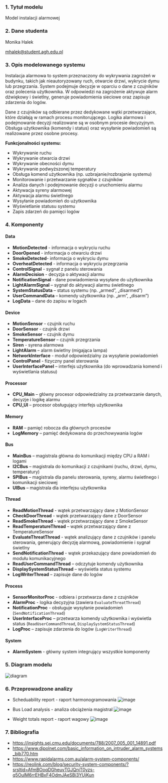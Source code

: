 ### 1. Tytuł modelu
Model instalacji alarmowej 

### 2. Dane studenta
Monika Halek

mhalek@student.agh.edu.pl

### 3. Opis modelowanego systemu
Instalacja alarmowa to system przeznaczony do wykrywania zagrożeń w budynku, takich jak nieautoryzowany ruch, otwarcie drzwi, wykrycie dymu lub przegrzania. System podejmuje decyzje w oparciu o dane z czujników oraz polecenia użytkownika. W odpowiedzi na zagrożenie aktywuje alarm dźwiękowy i świetlny, generuje powiadomienia sieciowe oraz zapisuje zdarzenia do logów.

Dane z czujników są odbierane przez dedykowane wątki przetwarzające, które działają w ramach procesu monitorującego. Logika alarmowa i podejmowanie decyzji realizowane są w osobnym procesie decyzyjnym. Obsługa użytkownika (komendy i status) oraz wysyłanie powiadomień są realizowane przez osobne procesy. 

**Funkcjonalności systemu:**
- Wykrywanie ruchu
- Wykrywanie otwarcia drzwi
- Wykrywanie obecności dymu
- Wykrywanie podwyższonej temperatury
- Obsługa komend użytkownika (np. uzbrajanie/rozbrajanie systemu)
- Monitorowanie i przetwarzanie sygnałów z czujników
- Analiza danych i podejmowanie decyzji o uruchomieniu alarmu
- Aktywacja syreny alarmowej
- Aktywacja alarmu świetlnego
- Wysyłanie powiadomień do użytkownika
- Wyświetlanie statusu systemu
- Zapis zdarzeń do pamięci logów
### 4. Komponenty
#### Data
- **MotionDetected** - informacja o wykryciu ruchu
- **DoorOpened** - informacja o otwarciu drzwi
- **SmokeDetected**- informacja o wykryciu dymu
- **OverheatDetected** - informacja o wykryciu przegrzania
- **ControlSignal** - sygnał z panelu sterowania
- **AlarmDecision** - decyzja o aktywacji alarmu
- **NotificationSignal** - dane powiadomienia wysyłane do użytkownika
- **LightAlarmSignal** – sygnał do aktywacji alarmu świetlnego
- **SystemStatusData** – status systemu (np. „armed”, „disarmed”)
- **UserCommandData** – komendy użytkownika (np. „arm”, „disarm”)
- **LogData** – dane do zapisu w logach
#### Device
- **MotionSensor** - czujnik ruchu
- **DoorSensor** - czujnik drzwi
- **SmokeSensor** - czujnik dymu
- **TemperatureSensor** – czujnik przegrzania
- **Siren** - syrena alarmowa
- **LightAlarm** – alarm świetlny (migająca lampa)
- **NetworkInterface** - moduł odpowiedzialny za wysyłanie powiadomień
- **ControlPanel** - fizyczny panel sterowania
- **UserInterfacePanel** – interfejs użytkownika (do wprowadzania komend i wyświetlania statusu)
#### Processor
- **CPU_Main** – główny procesor odpowiedzialny za przetwarzanie danych, decyzje i logikę alarmu
- **CPU_UI** – procesor obsługujący interfejs użytkownika
#### Memory
- **RAM** – pamięć robocza dla głównych procesów
- **LogMemory** – pamięć dedykowana do przechowywania logów
#### Bus
- **MainBus** – magistrala główna do komunikacji między CPU a RAM i logami
- **I2CBus** – magistrala do komunikacji z czujnikami (ruchu, drzwi, dymu, temperatury)
- **SPIBus** – magistrala dla panelu sterowania, syreny, alarmu świetlnego i komunikacji sieciowej
- **UIBus** – magistrala dla interfejsu użytkownika
#### Thread
- **ReadMotionThread** - wątek przetwarzający dane z MotionSensor
- **CheckDoorThread** - wątek przetwarzający dane z DoorSensor
- **ReadSmokeThread** - wątek przetwarzający dane z SmokeSensor
- **ReadTemperatureThread** – wątek przetwarzający dane z TemperatureSensor
- **EvaluateThreatThread** - wątek analizujący dane z czujników i panelu sterowania, generujący decyzję alarmową, powiadomienie i sygnał świetlny
- **SendNotificationThread** - wątek przekazujący dane powiadomień do modułu komunikacyjnego
- **ReadUserCommandThread** – odczytuje komendy użytkownika
- **DisplaySystemStatusThread** – wyświetla status systemu
- **LogWriterThread** – zapisuje dane do logów
#### Process
- **SensorMonitorProc** - odbiera i przetwarza dane z czujników
- **AlarmProc** - logika decyzyjna (zawiera `EvaluateThreatThread`)
- **NotificationProc** - obsługuje wysyłanie powiadomień (`SendNotificationThread`)
- **UserInterfaceProc** – przetwarza komendy użytkownika i wyświetla status (`ReadUserCommandThread`, `DisplaySystemStatusThread`)
- **LogProc** – zapisuje zdarzenia do logów (`LogWriterThread`)
#### System
- **AlarmSystem** - główny system integrujący wszystkie komponenty

### 5. Diagram modelu
![diagram](https://github.com/user-attachments/assets/3b955a5d-c195-486b-ae4e-a915d75605fd)


### 6. Przeprowadzone analizy

- Scheduability report - raport harmonogramowania
![image](https://github.com/user-attachments/assets/10104059-d5f4-4fef-ace8-0f8bc9645c60)


- Bus Load analysis - analiza obciążenia magistral
![image](https://github.com/user-attachments/assets/defee976-df68-405b-9600-cd7b84c362e3)


- Weight totals report - raport wagowy
![image](https://github.com/user-attachments/assets/dbf21906-20ff-4b7c-9337-b651cdce0ee3)


### 7. Bibliografia

- https://insights.sei.cmu.edu/documents/788/2007_005_001_14891.pdf
- https://www.dipolnet.com/basic_information_on_intruder_alarm_systems_bib770.htm
- https://www.rapidalarms.com.au/alarm-system-components/
- https://reolink.com/blog/security-system-components/?srsltid=AfmBOoqDGheuvTGJQnjT0yzs-q5OulM6rrEHBxF4OdmJAeSBi3YUjKun


